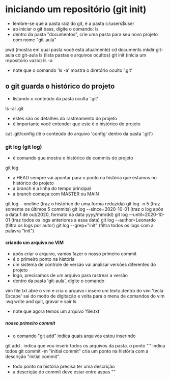 
# iniciando um repositório (git init)


- lembre-se que a pasta raiz do git, é a pasta c:\users\$user
- ao iniciar o git bass, digite o comando: ls
- dentro da pasta "documentos", crie uma pasta para seu novo projeto com nome "git-aula"

pwd                     (mostra em qual pasta você está atualmente)
cd documents
mkdir git-aula
cd git-aula
ls                      (lista pastas e arquivos ocultos)
git init                (inicia um repositório vazio)
ls -a

- note que o comando 'ls -a' mostra o diretório oculto '.git'



## o git guarda o histórico do projeto

- listando o conteúdo da pasta oculta '.git'

ls -al .git

- estes são os detalhes do rastreamento do projeto
- é importante você entender que este é o histórico do projeto

cat .git/config         (lê o conteúdo do arquivo 'config' dentro da pasta '.git')


### git log (git log)

- é comando que mostra o histórico de commits do projeto

git log

- a HEAD sempre vai apontar para o ponto na história que estamos no histórico do projeto
- a branch é a linha do tempo principal 
- a branch começa com MASTER ou MAIN

git log --oneline               (traz o histórico de uma forma reduzida)
git log -n 5                    (traz somente os últimos 5 commits)
git log --since=2020-10-01      (traz o log após a data 1 de out/2020, formato da data yyyy/mm/dd)
git log --until=2020-10-01      (traz todos os logs anteriores a essa data)
git log --author=Leonardo       (filtra os logs por autor)
git log --grep="init"           (filtra todos os logs com a palavra "init")


#### criando um arquivo no VIM

- após criar o arquivo, vamos fazer o nosso primeiro commit
- é o primeiro ponto na história
- um sistema de controle de versão vai analisar versões diferentes do projeto
- logo, precisamos de um arquivo para rastrear a versão
- dentro da pasta 'git-aula', digite o comando

vim file.txt                    abre o vim e cria o arquivo
i                               insere um texto dentro do vim
'tecla Escape'                  sai do modo de digitação e volta para o menu de comandos do vim
:wq                             write and quit, gravar e sair
ls

- note que agora temos um arquivo 'file.txt'


##### nosso primeiro commit

- o comando "git add" indica quais arquivos estou inserindo

git add .                           indica que vou inserir todos os arquivos da pasta. o ponto "." indica todos
git commit -m "initial commit"      cria um ponto na história com a descrição "initial commit". 

- todo ponto na história precisa ter uma descrição
- a descrição do commit deve estar entre aspas ""











